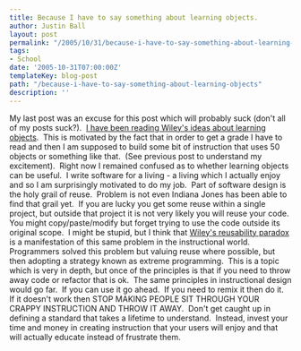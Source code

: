 ```yaml
---
title: Because I have to say something about learning objects.
author: Justin Ball
layout: post
permalink: "/2005/10/31/because-i-have-to-say-something-about-learning-objects/"
tags:
- School
date: '2005-10-31T07:00:00Z'
templateKey: blog-post
path: "/because-i-have-to-say-something-about-learning-objects"
description: ''
---
```


My last post was an excuse for this post which will probably suck (don't all of my posts suck?).  [I have been reading Wiley's ideas about learning objects][1]. 
This is motivated by the fact that in order to get a grade I have to
read and then I am supposed to build some bit of instruction that uses
50 objects or something like that.  (See previous post to understand my
excitement).  Right now I remained confused as to whether learning
objects can be useful.  I write software for a living - a living which
I actually enjoy and so I am surprisingly motivated to do my job.  Part
of software design is the holy grail of reuse.  Problem is not even
Indiana Jones has been able to find that grail yet.  If you are lucky
you get some reuse within a single project, but outside that project it
is not very likely you will reuse your code.  You might
copy/paste/modify but forget trying to use the code outside its
original scope.  I might be stupid, but I think that [Wiley's reusability paradox][2]
is a manifestation of this same problem in the instructional
world.  Programmers solved this problem but valuing reuse where
possible, but then adopting a strategy known as extreme
programming.  This is a topic which is very in depth, but once of
the principles is that if you need to throw away code or refactor that
is ok.  The same principles in instructional design would go
far.  If you can use it go ahead.  If you need to remix it
then do it.  If it doesn't work then STOP MAKING PEOPLE SIT
THROUGH YOUR CRAPPY INSTRUCTION AND THROW IT AWAY.  Don't get
caught up in defining a standard that takes a lifetime to
understand.  Instead, invest your time and money in creating
instruction that your users will enjoy and that will actually educate
instead of frustrate them.

 [1]: http://opencontent.org/wiki/index.php?title=Conversations_About_Learning_Objects
 [2]: http://cnx.rice.edu/content/m11898/latest/
